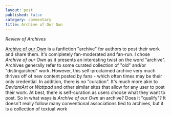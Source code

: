 ```yaml
---
layout: post
published: false
category: commentary
title: Archive of Our Own
---
```

*Review of Archives* 

[Archive of our Own](archiveofourown.org) is a fanfiction "archive" for authors to post their work and share them. It's comlpletely fan-moderated and fan-run. I chose *Archive of our Own* as it presents an interesting twist on the word "archive". Archives generally refer to some curated collection of "old" and/or "distinguished" work. However, this self-proclaimed archive very much thrives off of new content posted by fans - which often times may be their only credential. In addition, there is no "curation". It's much more akin to *DeviantArt* or *Wattpad* and other similar sites that allow for any user to post their work. At best, there is self-curation as users choose what they want to post. So in what ways is *Archive of our Own* an archive? Does it "qualify"? It doesn't really follow many conventional associations tied to archives, but it is a collection of textual work